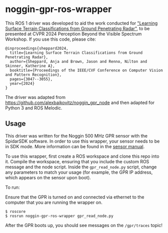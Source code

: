 # noggin-gpr-ros-wrapper

This ROS 1 driver was developed to aid the work conducted for ["Learning Surface Terrain Classifications from Ground Penetrating Radar"](https://arxiv.org/abs/2404.09094), to be presented at CVPR 2024 Perception Beyond the Visible Spectrum Workshop. If you use this code, please cite:

```
@inproceedings{sheppard2024,
  title={Learning Surface Terrain Classifications from Ground Penetrating Radar},
  author={Sheppard, Anja and Brown, Jason and Renno, Nilton and Skinner, Katherine A},
  booktitle={Proceedings of the IEEE/CVF Conference on Computer Vision and Pattern Recognition},
  pages={3047--3055},
  year={2024}
}
```

The driver was adapted from https://github.com/alexbaikovitz/noggin_gpr_node and then adapted for Python 3 and ROS Melodic.

## Usage

This driver was written for the Noggin 500 MHz GPR sensor with the SpidarSDK software. In order to use this wrapper, your sensor needs to be in SDK mode. More information can be found in the [sensor manual](https://www.sensoft.ca/wp-content/uploads/2020/03/Noggin_User_Guide.pdf).

To use this wrapper, first create a ROS workspace and clone this repo into it. Compile the workspace, ensuring that you include the custom ROS message and the node script. Inside the `gpr_read_node.py` script, change any parameters to match your usage (for example, the GPR IP address, which appears on the sensor upon boot).

To run:

Ensure that the GPR is turned on and connected via ethernet to the computer that you are running the wrapper on.

```
$ roscore
$ rosrun noggin-gpr-ros-wrapper gpr_read_node.py
```

After the GPR boots up, you should see messages on the `/gpr/traces` topic!
